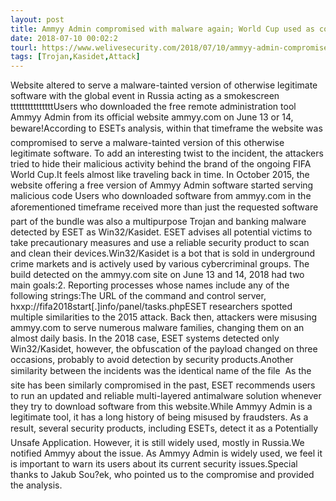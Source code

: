 ```yaml
---
layout: post
title: Ammyy Admin compromised with malware again; World Cup used as cover
date: 2018-07-10 00:02:2
tourl: https://www.welivesecurity.com/2018/07/10/ammyy-admin-compromised-malware-world-cup-cover/
tags: [Trojan,Kasidet,Attack]
---
```

Website altered to serve a malware-tainted version of otherwise legitimate software with the global event in Russia acting as a smokescreen tttttttttttttttUsers who downloaded the free remote administration tool Ammyy Admin from its official website ammyy.com on June 13 or 14, beware!According to ESETs analysis, within that timeframe the website was compromised to serve a malware-tainted version of this otherwise legitimate software. To add an interesting twist to the incident, the attackers tried to hide their malicious activity behind the brand of the ongoing FIFA World Cup.It feels almost like traveling back in time. In October 2015, the website offering a free version of Ammyy Admin software started serving malicious code Users who downloaded software from ammyy.com in the aforementioned timeframe received more than just the requested software  part of the bundle was also a multipurpose Trojan and banking malware detected by ESET as Win32/Kasidet. ESET advises all potential victims to take precautionary measures and use a reliable security product to scan and clean their devices.Win32/Kasidet is a bot that is sold in underground crime markets and is actively used by various cybercriminal groups. The build detected on the ammyy.com site on June 13 and 14, 2018 had two main goals:2. Reporting processes whose names include any of the following strings:The URL of the command and control server, hxxp://fifa2018start[.]info/panel/tasks.phpESET researchers spotted multiple similarities to the 2015 attack. Back then, attackers were misusing ammyy.com to serve numerous malware families, changing them on an almost daily basis. In the 2018 case, ESET systems detected only Win32/Kasidet, however, the obfuscation of the payload changed on three occasions, probably to avoid detection by security products.Another similarity between the incidents was the identical name of the file  As the site has been similarly compromised in the past, ESET recommends users to run an updated and reliable multi-layered antimalware solution whenever they try to download software from this website.While Ammyy Admin is a legitimate tool, it has a long history of being misused by fraudsters. As a result, several security products, including ESETs, detect it as a Potentially Unsafe Application. However, it is still widely used, mostly in Russia.We notified Ammyy about the issue. As Ammyy Admin is widely used, we feel it is important to warn its users about its current security issues.Special thanks to Jakub Sou?ek, who pointed us to the compromise and provided the analysis.